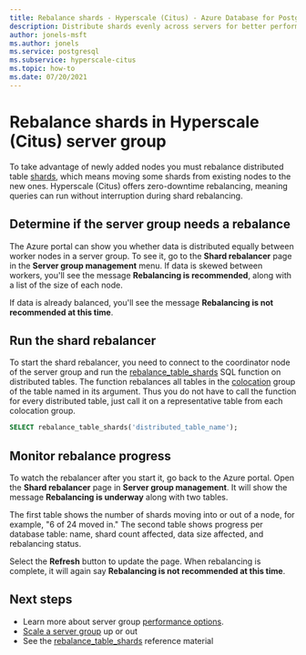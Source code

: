 ```yaml
---
title: Rebalance shards - Hyperscale (Citus) - Azure Database for PostgreSQL
description: Distribute shards evenly across servers for better performance
author: jonels-msft
ms.author: jonels
ms.service: postgresql
ms.subservice: hyperscale-citus
ms.topic: how-to
ms.date: 07/20/2021
---
```


# Rebalance shards in Hyperscale (Citus) server group

To take advantage of newly added nodes you must rebalance distributed table
[shards](concepts-hyperscale-distributed-data.md#shards), which means moving
some shards from existing nodes to the new ones. Hyperscale (Citus) offers
zero-downtime rebalancing, meaning queries can run without interruption during
shard rebalancing.

## Determine if the server group needs a rebalance

The Azure portal can show you whether data is distributed equally between
worker nodes in a server group. To see it, go to the **Shard rebalancer** page
in the **Server group management** menu. If data is skewed between workers,
you'll see the message **Rebalancing is recommended**, along with a list of the
size of each node.

If data is already balanced, you'll see the message **Rebalancing is not
recommended at this time**.

## Run the shard rebalancer

To start the shard rebalancer, you need to connect to the coordinator node of
the server group and run the
[rebalance_table_shards](reference-hyperscale-functions.md#rebalance_table_shards)
SQL function on distributed tables. The function rebalances all tables in the
[colocation](concepts-hyperscale-colocation.md) group of the table named in its
argument. Thus you do not have to call the function for every distributed
table, just call it on a representative table from each colocation group.

```sql
SELECT rebalance_table_shards('distributed_table_name');
```

## Monitor rebalance progress

To watch the rebalancer after you start it, go back to the Azure portal. Open
the **Shard rebalancer** page in **Server group management**. It will show the
message **Rebalancing is underway** along with two tables.

The first table shows the number of shards moving into or out of a node, for
example, "6 of 24 moved in." The second table shows progress per database
table: name, shard count affected, data size affected, and rebalancing status.

Select the **Refresh** button to update the page. When rebalancing is complete,
it will again say **Rebalancing is not recommended at this time**.

## Next steps

- Learn more about server group [performance
  options](concepts-hyperscale-configuration-options.md).
- [Scale a server group](howto-hyperscale-scale-grow.md) up or out
- See the
  [rebalance_table_shards](reference-hyperscale-functions.md#rebalance_table_shards)
  reference material
